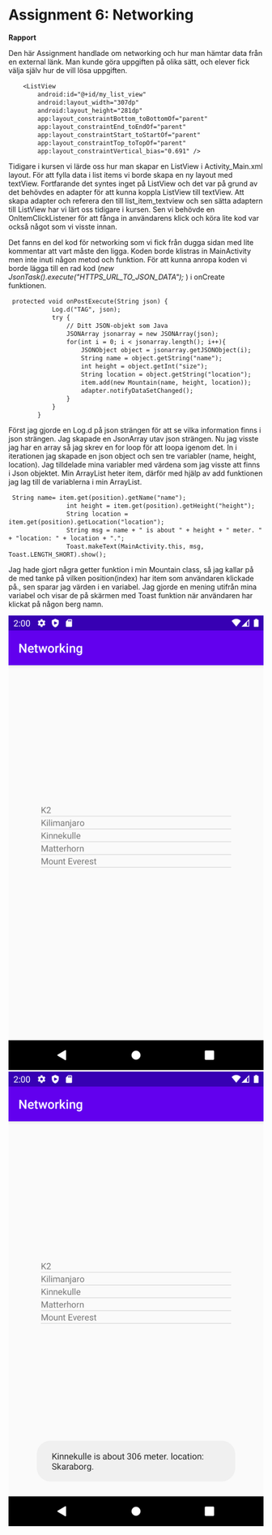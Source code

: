 
# Assignment 6: Networking

**Rapport**

Den här Assignment handlade om networking och hur man hämtar data från en external länk. Man kunde göra uppgiften på olika sätt, och elever fick välja själv hur de vill lösa uppgiften.
```
    <ListView
        android:id="@+id/my_list_view"
        android:layout_width="307dp"
        android:layout_height="281dp"
        app:layout_constraintBottom_toBottomOf="parent"
        app:layout_constraintEnd_toEndOf="parent"
        app:layout_constraintStart_toStartOf="parent"
        app:layout_constraintTop_toTopOf="parent"
        app:layout_constraintVertical_bias="0.691" />
```
Tidigare i kursen vi lärde oss hur man skapar en ListView i Activity_Main.xml layout. För att fylla data i list items vi borde skapa en ny layout med textView. Fortfarande det syntes inget på ListView och det var på grund av det behövdes en adapter för att kunna koppla ListView till textView. Att skapa adapter och referera den till list_item_textview och sen sätta adaptern till ListView har vi lärt oss tidigare i kursen. Sen vi behövde en OnItemClickListener för att fånga in användarens klick och köra lite kod var också något som vi visste innan.

Det fanns en del kod för networking som vi fick från dugga sidan med lite kommentar att vart måste den ligga. Koden borde klistras in MainActivity men inte inuti någon metod och funktion. För att kunna anropa koden vi borde lägga till en rad kod (_new JsonTask().execute("HTTPS_URL_TO_JSON_DATA");_ ) i onCreate funktionen.

```
 protected void onPostExecute(String json) {
            Log.d("TAG", json);
            try {
                // Ditt JSON-objekt som Java
                JSONArray jsonarray = new JSONArray(json);
                for(int i = 0; i < jsonarray.length(); i++){
                    JSONObject object = jsonarray.getJSONObject(i);
                    String name = object.getString("name");
                    int height = object.getInt("size");
                    String location = object.getString("location");
                    item.add(new Mountain(name, height, location));
                    adapter.notifyDataSetChanged();
                }
            }
        }
```
Först jag gjorde en Log.d på json strängen för att se vilka information finns i json strängen. Jag skapade en JsonArray utav json strängen. Nu jag visste jag har en array så jag skrev en for loop för att loopa igenom det. In i iterationen jag skapade en json object och sen tre variabler (name, height, location). Jag tilldelade mina variabler med värdena som jag visste att finns i Json objektet. Min ArrayList heter item, därför med hjälp av add funktionen jag lag till de variablerna i min ArrayList.

```
 String name= item.get(position).getName("name");
                int height = item.get(position).getHeight("height");
                String location = item.get(position).getLocation("location");
                String msg = name + " is about " + height + " meter. " + "location: " + location + ".";
                Toast.makeText(MainActivity.this, msg, Toast.LENGTH_SHORT).show();
```
Jag hade gjort några getter funktion i min Mountain class, så jag kallar på de med tanke på vilken position(index) har item som användaren klickade på., sen sparar jag värden i en variabel. Jag gjorde en mening utifrån mina variabel och visar de på skärmen med Toast funktion när användaren har klickat på någon berg namn.

![](1.png)
![](2.png)

